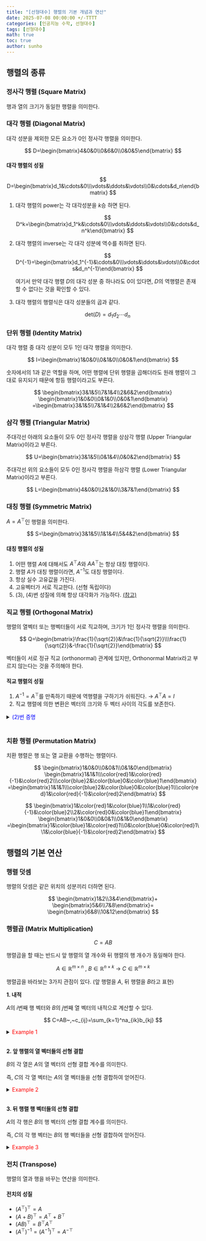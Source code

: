 ```yaml
---
title: "[선형대수] 행렬의 기본 개념과 연산"
date: 2025-07-08 00:00:00 +/-TTTT
categories: [인공지능 수학, 선형대수]
tags: [선형대수]
math: true
toc: true
author: sunho
---
```


## 행렬의 종류

### 정사각 행렬 (Square Matrix)

행과 열의 크기가 동일한 행렬을 의미한다.

### 대각 행렬 (Diagonal Matrix)

대각 성분을 제외한 모든 요소가 0인 정사각 행렬을 의미한다.

$$
D=\begin{bmatrix}4&0&0\\0&6&0\\0&0&5\end{bmatrix}
$$

#### 대각 행렬의 성질

$$
D=\begin{bmatrix}d_1&\cdots&0\\\vdots&\ddots&\vdots\\0&\cdots&d_n\end{bmatrix}
$$

1. 대각 행렬의 power는 각 대각성분을 $k$승 하면 된다.

   $$
   D^k=\begin{bmatrix}d_1^k&\cdots&0\\\vdots&\ddots&\vdots\\0&\cdots&d_n^k\end{bmatrix}
   $$

2. 대각 행렬의 inverse는 각 대각 성분에 역수를 취하면 된다.

   $$
   D^{-1}=\begin{bmatrix}d_1^{-1}&\cdots&0\\\vdots&\ddots&\vdots\\0&\cdots&d_n^{-1}\end{bmatrix}
   $$

   여기서 만약 대각 행렬 $D$의 대각 성분 중 하나라도 0이 있다면, $D$의 역행렬은 존재할 수 없다는 것을 확인할 수 있다.

3. 대각 행렬의 행렬식은 대각 성분들의 곱과 같다.

   $$
   \text{det}(D)=d_1d_2\cdots d_n
   $$

### 단위 행렬 (Identity Matrix)

대각 행렬 중 대각 성분이 모두 1인 대각 행렬을 의미한다.

$$
I=\begin{bmatrix}1&0&0\\0&1&0\\0&0&1\end{bmatrix}
$$

숫자에서의 $1$과 같은 역할을 하며, 어떤 행렬에 단위 행렬을 곱해더라도 원래 행렬이 그대로 유지되기 때문에 항등 행렬이라고도 부른다.

$$
\begin{bmatrix}3&1&5\\7&1&4\\2&6&2\end{bmatrix}
\begin{bmatrix}1&0&0\\0&1&0\\0&0&1\end{bmatrix}
=\begin{bmatrix}3&1&5\\7&1&4\\2&6&2\end{bmatrix}
$$

### 삼각 행렬 (Triangular Matrix)

주대각선 아래의 요소들이 모두 0인 정사각 행렬을 상삼각 행렬 (Upper Triangular Matrix)이라고 부른다.

$$
U=\begin{bmatrix}3&1&5\\0&1&4\\0&0&2\end{bmatrix}
$$

주대각선 위의 요소들이 모두 0인 정사각 행렬을 하삼각 행렬 (Lower Triangular Matrix)이라고 부른다.

$$
L=\begin{bmatrix}4&0&0\\2&1&0\\3&7&1\end{bmatrix}
$$

### 대칭 행렬 (Symmetric Matrix)

$A=A^\top$인 행렬을 의미한다.

$$
S=\begin{bmatrix}3&1&5\\1&1&4\\5&4&2\end{bmatrix}
$$

#### 대칭 행렬의 성질

1. 어떤 행렬 $A$에 대해서도 $A^\top A$와 $AA^\top$는 항상 대칭 행렬이다.
2. 행렬 $A$가 대칭 행렬이라면, $A^{-1}$도 대칭 행렬이다.
3. 항상 실수 고유값을 가진다.
4. 고유벡터가 서로 직교한다. (선형 독립이다)
5. (3), (4)번 성질에 의해 항상 대각화가 가능하다.
   [(참고)](https://suniverse77.github.io/posts/EVD/#고유값-분해---eigenvalue-decomposition)

### 직교 행렬 (Orthogonal Matrix)

행렬의 열벡터 또는 행벡터들이 서로 직교하며, 크기가 1인 정사각 행렬을 의미한다.

$$
Q=\begin{bmatrix}\frac{1}{\sqrt{2}}&\frac{1}{\sqrt{2}}\\\frac{1}{\sqrt{2}}&-\frac{1}{\sqrt{2}}\end{bmatrix}
$$

벡터들이 서로 정규 직교 (orthonormal) 관계에 있지만, Orthonormal Matrix라고 부르지 않는다는 것을 주의해야 한다.

#### 직교 행렬의 성질

1. $A^{-1}=A^\top$를 만족하기 때문에 역행렬을 구하기가 쉬워진다. → $A^\top A=I$
2. 직교 행렬에 의한 변환은 벡터의 크기와 두 벡터 사이의 각도를 보존한다.

<details>
<summary><font color='#0000FF'>(2)번 증명</font></summary>
<div markdown="1">

**벡터의 크기 보존**

벡터 $\mathbf{x}$의 크기는 $\lVert\mathbf{x}\rVert^2=\mathbf{x}^\top\mathbf{x}$로 정의된다.

$$
Q\mathbf{x}~\to~\lVert Q\mathbf{x}\rVert^2=\left(Q\mathbf{x}\right)^\top\left(Q\mathbf{x}\right)
=\mathbf{x}^\top Q^\top Q\mathbf{x}=\mathbf{x}^\top I\mathbf{x}=\mathbf{x}^\top\mathbf{x}
=\lVert\mathbf{x}\rVert^2
$$

즉, 변환 후의 크기가 유지된다.

**두 벡터 사이의 각도 보존**

두 벡터 와 $\mathbf{x}$와 $\mathbf{y}$ 사이의 각도는 $\mathbf{x}^\top\mathbf{y}$에 의해 결정된다.

$$
(Q\mathbf{x})\cdot(Q\mathbf{y})=(Q\mathbf{x})^\top(Q\mathbf{y})=\mathbf{x}^\top I\mathbf{y}=\mathbf{x}^\top\mathbf{y}
$$

즉, 변환 후의 내적값이 유지되므로, 두 벡터 사이의 각도도 유지된다.

</div>
</details>
<br>

### 치환 행렬 (Permutation Matrix)

치환 행렬은 행 또는 열 교환을 수행하는 행렬이다.

$$
\begin{bmatrix}1&0&0\\0&0&1\\0&1&0\end{bmatrix}
\begin{bmatrix}1&1&1\\\color{red}1&\color{red}{-1}&\color{red}2\\\color{blue}2&\color{blue}0&\color{blue}1\end{bmatrix}
=\begin{bmatrix}1&1&1\\\color{blue}2&\color{blue}0&\color{blue}1\\\color{red}1&\color{red}{-1}&\color{red}2\end{bmatrix}
$$

$$
\begin{bmatrix}1&\color{red}1&\color{blue}1\\1&\color{red}{-1}&\color{blue}2\\2&\color{red}0&\color{blue}1\end{bmatrix}
\begin{bmatrix}1&0&0\\0&0&1\\0&1&0\end{bmatrix}
=\begin{bmatrix}1&\color{blue}1&\color{red}1\\0&\color{blue}0&\color{red}1\\1&\color{blue}{-1}&\color{red}2\end{bmatrix}
$$

## 행렬의 기본 연산

### 행렬 덧셈

행렬의 덧셈은 같은 위치의 성분끼리 더하면 된다.

$$
\begin{bmatrix}1&2\\3&4\end{bmatrix}+
\begin{bmatrix}5&6\\7&8\end{bmatrix}=
\begin{bmatrix}6&8\\10&12\end{bmatrix}
$$

### 행렬곱 (Matrix Multiplication)

$$
C=AB
$$

행렬곱을 할 때는 반드시 앞 행렬의 열 개수와 뒤 행렬의 행 개수가 동일해야 한다.

$$
A\in\mathbb{R}^{m\times n}~,~B\in\mathbb{R}^{n\times k}
~\to~ C\in\mathbb{R}^{m\times k}
$$

행렬곱을 바라보는 3가지 관점이 있다. (앞 행렬을 $A$, 뒤 행렬을 $B$라고 표현)

**1. 내적**

$A$의 $i$번째 행 벡터와 $B$의 $j$번째 열 벡터의 내적으로 계산할 수 있다.

$$
C=AB~,~c_{ij}=\sum_{k=1}^na_{ik}b_{kj}
$$

<details>
<summary><font color='#FF0000'>Example 1</font></summary>
<div markdown="1">

$$
A=\begin{bmatrix}2&3&1\\4&2&0\end{bmatrix}~,~
B=\begin{bmatrix}3&2\\1&0\\4&3\end{bmatrix}
$$

---

$$
A=\begin{bmatrix}a_{11}&a_{12}&a_{13}\\a_{21}&a_{22}&a_{23}\end{bmatrix}~,~
B=\begin{bmatrix}b_{11}&b_{12}\\b_{21}&b_{22}\\b_{31}&b_{32}\end{bmatrix}~,~
C=\begin{bmatrix}c_{11}&c_{12}\\c_{21}&c_{22}\end{bmatrix}
$$

- $c_{11}=a_{11}b_{11}+a_{12}b_{21}+a_{13}b_{31}~\rightarrow~13=2\cdot3+3\cdot1+1\cdot4$
- $c_{12}=a_{11}b_{12}+a_{12}b_{22}+a_{13}b_{32}~\rightarrow~10=2\cdot2+3\cdot0+1\cdot6$
- $c_{21}=a_{21}b_{11}+a_{22}b_{21}+a_{23}b_{31}~\rightarrow~14=4\cdot3+2\cdot1+0\cdot4$
- $c_{22}=a_{21}b_{12}+a_{22}b_{22}+a_{23}b_{32}~\rightarrow~8=4\cdot2+2\cdot0+0\cdot6$

$$
C=\begin{bmatrix}13&10\\14&8\end{bmatrix}
$$

---

</div>
</details>
<br>

**2. 앞 행렬의 열 벡터들의 선형 결합**

$B$의 각 열은 $A$의 열 벡터의 선형 결합 계수를 의미한다.

즉, $C$의 각 열 벡터는 $A$의 열 벡터들을 선형 결합하여 얻어진다.

<details>
<summary><font color='#FF0000'>Example 2</font></summary>
<div markdown="1">

$$
A=\begin{bmatrix}2&3&1\\4&2&0\end{bmatrix}~,~
B=\begin{bmatrix}3&2\\1&0\\4&3\end{bmatrix}
$$

---

$A$와 $C$를 열 벡터로 표현

$$
A=\begin{bmatrix}|&|&|\\\mathbf{a}_1&\mathbf{a}_2&\mathbf{a}_3\\|&|&|\end{bmatrix}
~,~
C=\begin{bmatrix}|&|\\\mathbf{c}_1&\mathbf{c}_2\\|&|\end{bmatrix}
$$

1. $C$의 첫 번째 열 벡터

$$
\mathbf{c}_1=3\cdot \mathbf{a}_1+1\cdot \mathbf{a}_2+4\cdot \mathbf{a}_3
=\begin{bmatrix}13\\14\end{bmatrix}
$$

2. $C$의 두 번째 열 벡터

$$
\mathbf{c}_2=2\cdot \mathbf{a}_1+0\cdot \mathbf{a}_2+3\cdot \mathbf{a}_3
=\begin{bmatrix}10\\8\end{bmatrix}
$$

---

</div>
</details>
<br>

**3. 뒤 행렬 행 벡터들의 선형 결합**

$A$의 각 행은 $B$의 행 벡터의 선형 결합 계수를 의미한다.

즉, $C$의 각 행 벡터는 $B$의 행 벡터들을 선형 결합하여 얻어진다.

<details>
<summary><font color='#FF0000'>Example 3</font></summary>
<div markdown="1">

$$
A=\begin{bmatrix}2&3&1\\4&2&0\end{bmatrix}~,~
B=\begin{bmatrix}3&2\\1&0\\4&3\end{bmatrix}
$$

---

$B$와 $C$를 행 벡터로 표현

$$
B=\begin{bmatrix}-\mathbf{b}_1-\\-\mathbf{b}_2-\\-\mathbf{b}_3-\end{bmatrix}
~,~
C=\begin{bmatrix}-\mathbf{c}_1-\\-\mathbf{c}_2-\end{bmatrix}
$$

1. $C$의 첫 번째 행 벡터

$$
\mathbf{c}_1=
\begin{bmatrix}13&10\end{bmatrix}=2\cdot \mathbf{b}_1+3\cdot \mathbf{b}_2+1\cdot \mathbf{b}_3
$$

2. $C$의 두 번째 행 벡터

$$
\mathbf{c}_2=
\begin{bmatrix}14&8\end{bmatrix}=4\cdot \mathbf{b}_1+2\cdot \mathbf{b}_2+0\cdot \mathbf{b}_3
$$

---

</div>
</details>


### 전치 (Transpose)

행렬의 열과 행을 바꾸는 연산을 의미한다.

#### 전치의 성질

- $(A^\top)^\top=A$
- $(A+B)^\top=A^\top+B^\top$
- $(AB)^\top=B^\top A^\top$
- $(A^\top)^{-1}=(A^{-1})^\top=A^{-\top}$
